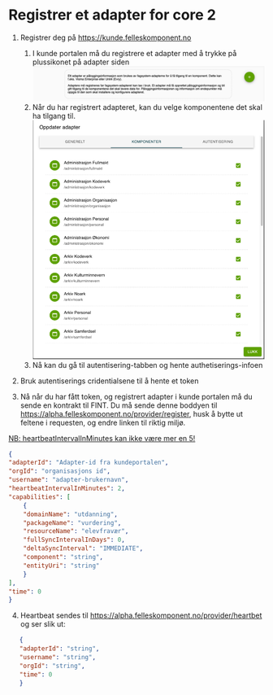 
# Registrer et adapter for core 2



1. Registrer deg på https://kunde.felleskomponent.no
   1. I kunde portalen må du registrere et adapter med å trykke på plussikonet på adapter siden
   ![img_1.png](img_1.png)
   2. Når du har registrert adapteret, kan du velge komponentene det skal ha tilgang til.
   ![img_2.png](img_2.png)
   3. Nå kan du gå til autentisering-tabben og hente authetiserings-infoen


2. Bruk autentiserings cridentialsene til å hente et token


3. Nå når du har fått token, og registrert adapter i kunde portalen må du sende en kontrakt til FINT.
Du må sende denne boddyen til https://alpha.felleskomponent.no/provider/register, husk å bytte ut feltene i requesten,
og endre linken til riktig miljø.

<ins> NB: heartbeatIntervalInMinutes kan ikke være mer en 5! </ins>

```json
{
"adapterId": "Adapter-id fra kundeportalen",
"orgId": "organisasjons id",
"username": "adapter-brukernavn",
"heartbeatIntervalInMinutes": 2,
"capabilities": [
    {
    "domainName": "utdanning",
    "packageName": "vurdering",
    "resourceName": "elevfravær",
    "fullSyncIntervalInDays": 0,
    "deltaSyncInterval": "IMMEDIATE",
    "component": "string",
    "entityUri": "string"
    }
],
"time": 0
}
```

4. Heartbeat sendes til https://alpha.felleskomponent.no/provider/heartbet og ser slik ut:
 ```json
    {
    "adapterId": "string",
    "username": "string",
    "orgId": "string",
    "time": 0
    }
   ```